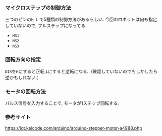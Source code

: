 ### マイクロステップの制御方法
三つのピンの`H`, `L` で5種類の制御方法があるらしい.
今回のロボットは何も指定していないので, フルステップになってる.
- `MS1`
- `MS2`
- `MS3`

### 回転方向の指定
`DIR`を`H`にすると正転,`L`にすると逆転になる.（確認していないのでもしかしたら逆かもしれない.） 

### モータの回転方法
パルス信号を入力することで, モータが1ステップ回転する.

### 参考サイト
https://iot.keicode.com/arduino/arduino-stepper-motor-a4988.php